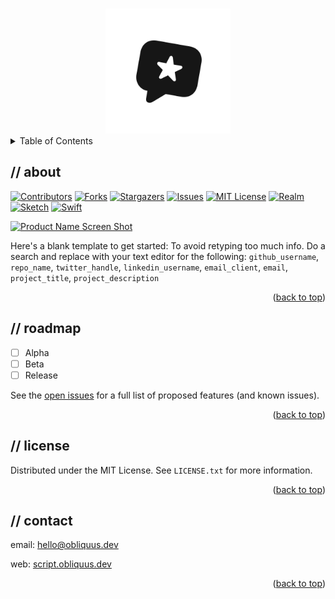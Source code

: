 <!-- Improved compatibility of back to top link: See: https://github.com/obliquus-dev/script-public/pull/73 -->
<a name="readme-top"></a>



<!-- PROJECT LOGO -->
<br />
<div align="center">
  <a href="https://github.com/obliquus-dev/script-public">
    <img src="images/icon.png" alt="Logo" height="200">
  </a>
</div>



<!-- TABLE OF CONTENTS -->
<details>
  <summary>Table of Contents</summary>
  <ol>
    <li><a href="#about-script">About</a></li>
    <li><a href="#roadmap">Roadmap</a></li>
    <li><a href="#license">License</a></li>
    <li><a href="#contact">Contact</a></li>
  </ol>
</details>



<!-- ABOUT THE PROJECT -->
## // about

[![Contributors][contributors-shield]][contributors-url]
[![Forks][forks-shield]][forks-url]
[![Stargazers][stars-shield]][stars-url]
[![Issues][issues-shield]][issues-url]
[![MIT License][license-shield]][license-url]
[![Realm][Realm]][Realm-url]
[![Sketch][Sketch]][Sketch-url]
[![Swift][Swift]][Swift-url]

[![Product Name Screen Shot][product-screenshot]](https://example.com)

Here's a blank template to get started: To avoid retyping too much info. Do a search and replace with your text editor for the following: `github_username`, `repo_name`, `twitter_handle`, `linkedin_username`, `email_client`, `email`, `project_title`, `project_description`

<p align="right">(<a href="#readme-top">back to top</a>)</p>



<!-- ROADMAP -->
## // roadmap

- [ ] Alpha
- [ ] Beta
- [ ] Release

See the [open issues](https://github.com/obliquus-dev/script-public/issues) for a full list of proposed features (and known issues).

<p align="right">(<a href="#readme-top">back to top</a>)</p>



<!-- LICENSE -->
## // license

Distributed under the MIT License. See `LICENSE.txt` for more information.

<p align="right">(<a href="#readme-top">back to top</a>)</p>



<!-- CONTACT -->
## // contact

email: hello@obliquus.dev

web: [script.obliquus.dev](https://script.obliquus.dev)

<p align="right">(<a href="#readme-top">back to top</a>)</p>



<!-- MARKDOWN LINKS & IMAGES -->
[contributors-shield]: https://img.shields.io/github/contributors/obliquus-dev/script-public.svg?style=flat
[contributors-url]: https://github.com/obliquus-dev/script-public/graphs/contributors
[forks-shield]: https://img.shields.io/github/forks/obliquus-dev/script-public.svg?style=flat
[forks-url]: https://github.com/obliquus-dev/script-public/network/members
[stars-shield]: https://img.shields.io/github/stars/obliquus-dev/script-public.svg?style=flat
[stars-url]: https://github.com/obliquus-dev/script-public/stargazers
[issues-shield]: https://img.shields.io/github/issues/obliquus-dev/script-public.svg?style=flat
[issues-url]: https://github.com/obliquus-dev/script-public/issues
[license-shield]: https://img.shields.io/github/license/obliquus-dev/script-public.svg?style=flat
[license-url]: https://github.com/obliquus-dev/script-public/blob/master/LICENSE.txt
[product-screenshot]: images/screenshot.png
[Realm]: https://img.shields.io/badge/Realm-39477F?style=flat&logo=realm&logoColor=white
[Realm-url]: https://realm.io/
[Sketch]: https://img.shields.io/badge/Sketch-FFB387?style=flat&logo=sketch&logoColor=black
[Sketch-url]: https://www.sketch.com/
[Swift]: https://img.shields.io/badge/swift-F54A2A?style=flat&logo=swift&logoColor=white
[Swift-url]: https://www.swift.org/
